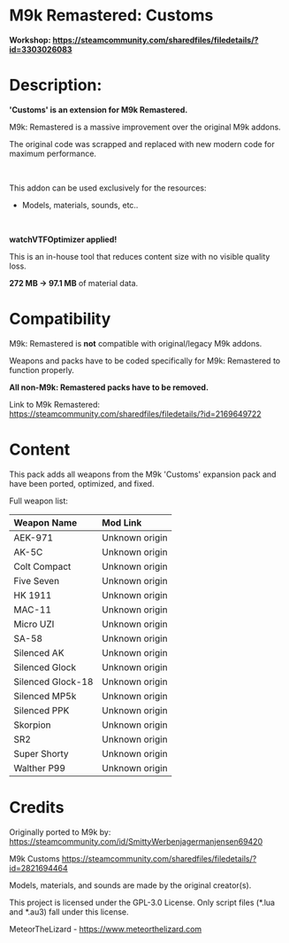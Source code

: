 # M9k Remastered: Customs

**Workshop: https://steamcommunity.com/sharedfiles/filedetails/?id=3303026083**

# Description:

**'Customs' is an extension for M9k Remastered.**

M9k: Remastered is a massive improvement over the original M9k addons.

The original code was scrapped and replaced with new modern code for maximum performance.

<br>

This addon can be used exclusively for the resources:

- Models, materials, sounds, etc..
<br>

**watchVTFOptimizer applied!**

This is an in-house tool that reduces content size with no visible quality loss.

**272 MB -> 97.1 MB** of material data.

# Compatibility

M9k: Remastered is **not** compatible with original/legacy M9k addons.

Weapons and packs have to be coded specifically for M9k: Remastered to function properly.

**All non-M9k: Remastered packs have to be removed.**

Link to M9k Remastered: https://steamcommunity.com/sharedfiles/filedetails/?id=2169649722

# Content

This pack adds all weapons from the M9k 'Customs' expansion pack and have been ported, optimized, and fixed.

Full weapon list:

Weapon Name | Mod Link
:--|:--
AEK-971 | Unknown origin
AK-5C | Unknown origin
Colt Compact | Unknown origin
Five Seven | Unknown origin
HK 1911 | Unknown origin
MAC-11 | Unknown origin
Micro UZI | Unknown origin
SA-58 | Unknown origin
Silenced AK | Unknown origin
Silenced Glock | Unknown origin
Silenced Glock-18 | Unknown origin
Silenced MP5k | Unknown origin
Silenced PPK | Unknown origin
Skorpion | Unknown origin
SR2 | Unknown origin
Super Shorty | Unknown origin
Walther P99 | Unknown origin

# Credits

Originally ported to M9k by: https://steamcommunity.com/id/SmittyWerbenjagermanjensen69420

M9k Customs
https://steamcommunity.com/sharedfiles/filedetails/?id=2821694464

Models, materials, and sounds are made by the original creator(s).

This project is licensed under the GPL-3.0 License. Only script files (*.lua and *.au3) fall under this license.

MeteorTheLizard - https://www.meteorthelizard.com
